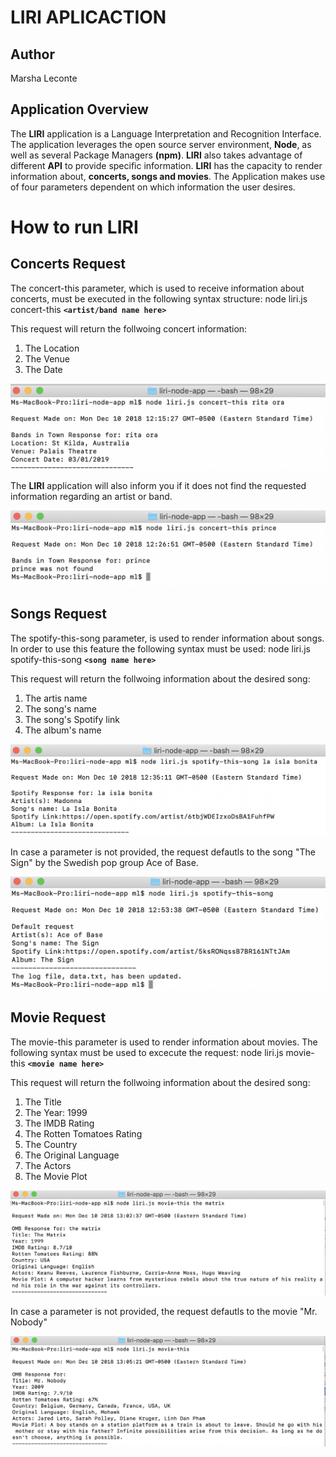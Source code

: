 # LIRI APLICACTION

## Author
Marsha Leconte

## Application Overview
 The **LIRI** application is a Language Interpretation and Recognition Interface. The application leverages 
 the open source server environment, **Node**, as well as several Package Managers **(npm)**. **LIRI** also takes advantage of different **API** 
 to provide specific  information. **LIRI** has the capacity to render information about, **concerts, songs and movies**. 
 The Application makes use of four parameters dependent on which information the user desires.


# How to run LIRI

## Concerts Request
The concert-this parameter, which is used to receive information about concerts, must be executed 
in the following syntax structure: node liri.js concert-this **`<artist/band name here>`**

This request will return the follwoing concert information:

1. The Location
2. The Venue 
3. The Date

<img src="assets/read-me-images/concert-this-1.png">

The **LIRI** application will also inform you if it does not find the requested information regarding  an artist or band.

<img src="assets/read-me-images/concert-this-2.png">


## Songs Request

The spotify-this-song  parameter, is used to render information about songs. In order to use this feature the following syntax must be used: node liri.js spotify-this-song **`<song name here>`**

This request will return the follwoing information about the desired song:

1. The artis name
2. The song's name 
3. The song's Spotify link
4. The album's name

<img src="assets/read-me-images/spotify-this-song-1.png">

In case a parameter is not provided, the request defautls to the song "The Sign" by the Swedish pop group Ace of Base.

<img src="assets/read-me-images/spotify-this-song-2.png">

## Movie Request

The movie-this parameter is used to render information about movies. The following syntax must be used to excecute the request: node liri.js movie-this **`<movie name here>`**

This request will return the follwoing information about the desired song:

1. The Title
2. The Year: 1999
3. The IMDB Rating
4. The Rotten Tomatoes Rating
5. The Country
6. The Original Language
7. The Actors
8. The Movie Plot

<img src="assets/read-me-images/movie-this-1.png">

In case a parameter is not provided, the request defautls to the movie "Mr. Nobody"

<img src="assets/read-me-images/movie-this-2.png">

